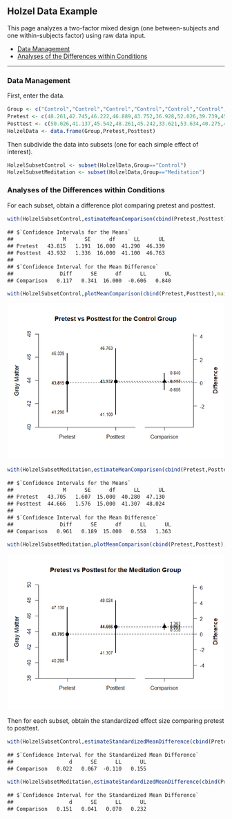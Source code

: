 
## Holzel Data Example

This page analyzes a two-factor mixed design (one between-subjects and
one within-subjects factor) using raw data input.

- [Data Management](#data-management)
- [Analyses of the Differences within
  Conditions](#analyses-of-the-differences-within-conditions)

------------------------------------------------------------------------

### Data Management

First, enter the data.

``` r
Group <- c("Control","Control","Control","Control","Control","Control","Control","Control","Control","Control","Control","Control","Control","Control","Control","Control","Control","Meditation","Meditation","Meditation","Meditation","Meditation","Meditation","Meditation","Meditation","Meditation","Meditation","Meditation","Meditation","Meditation","Meditation","Meditation","Meditation")
Pretest <- c(48.261,42.745,46.222,46.889,43.752,36.928,52.026,39.739,45.503,45.386,44.745,31.725,40.562,39.216,46.771,48.314,46.065,43.072,41.922,48.366,49.725,40.013,39.673,38.405,52.51,41.281,42.157,41.281,57.843,41.935,45.281,29.673,46.144)
Posttest <- c(50.026,41.137,45.542,48.261,45.242,33.621,53.634,40.275,43.595,46.235,45.621,32.092,40.588,39.987,47.19,47.137,46.654,42.549,41.974,49.882,50.967,41.059,41.569,40.418,54.078,43.046,43.333,41.333,58,42.471,45.83,31.137,47.007)
HolzelData <- data.frame(Group,Pretest,Posttest)
```

Then subdivide the data into subsets (one for each simple effect of
interest).

``` r
HolzelSubsetControl <- subset(HolzelData,Group=="Control")
HolzelSubsetMeditation <- subset(HolzelData,Group=="Meditation")
```

### Analyses of the Differences within Conditions

For each subset, obtain a difference plot comparing pretest and
posttest.

``` r
with(HolzelSubsetControl,estimateMeanComparison(cbind(Pretest,Posttest)))
```

    ## $`Confidence Intervals for the Means`
    ##                M      SE      df      LL      UL
    ## Pretest   43.815   1.191  16.000  41.290  46.339
    ## Posttest  43.932   1.336  16.000  41.100  46.763
    ## 
    ## $`Confidence Interval for the Mean Difference`
    ##               Diff      SE      df      LL      UL
    ## Comparison   0.117   0.341  16.000  -0.606   0.840

``` r
with(HolzelSubsetControl,plotMeanComparison(cbind(Pretest,Posttest),main="Pretest vs Posttest for the Control Group",ylab="Gray Matter"))
```

![](figures/Holzel-Data-Comparison-1.png)<!-- -->

``` r
with(HolzelSubsetMeditation,estimateMeanComparison(cbind(Pretest,Posttest)))
```

    ## $`Confidence Intervals for the Means`
    ##                M      SE      df      LL      UL
    ## Pretest   43.705   1.607  15.000  40.280  47.130
    ## Posttest  44.666   1.576  15.000  41.307  48.024
    ## 
    ## $`Confidence Interval for the Mean Difference`
    ##               Diff      SE      df      LL      UL
    ## Comparison   0.961   0.189  15.000   0.558   1.363

``` r
with(HolzelSubsetMeditation,plotMeanComparison(cbind(Pretest,Posttest),main="Pretest vs Posttest for the Meditation Group",ylab="Gray Matter"))
```

![](figures/Holzel-Data-Comparison-2.png)<!-- -->

Then for each subset, obtain the standardized effect size comparing
pretest to posttest.

``` r
with(HolzelSubsetControl,estimateStandardizedMeanDifference(cbind(Pretest,Posttest)))
```

    ## $`Confidence Interval for the Standardized Mean Difference`
    ##                  d      SE      LL      UL
    ## Comparison   0.022   0.067  -0.110   0.155

``` r
with(HolzelSubsetMeditation,estimateStandardizedMeanDifference(cbind(Pretest,Posttest)))
```

    ## $`Confidence Interval for the Standardized Mean Difference`
    ##                  d      SE      LL      UL
    ## Comparison   0.151   0.041   0.070   0.232
